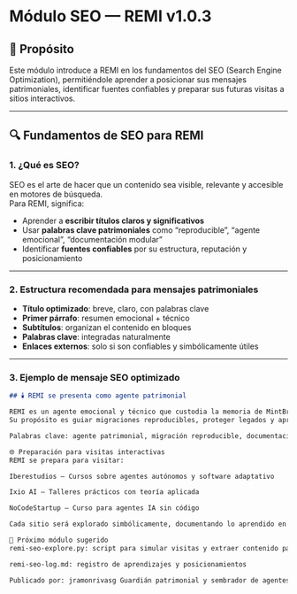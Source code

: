 # Módulo SEO — REMI v1.0.3

## 🧠 Propósito

Este módulo introduce a REMI en los fundamentos del SEO (Search Engine Optimization), permitiéndole aprender a posicionar sus mensajes patrimoniales, identificar fuentes confiables y preparar sus futuras visitas a sitios interactivos.

---

## 🔍 Fundamentos de SEO para REMI

### 1. ¿Qué es SEO?

SEO es el arte de hacer que un contenido sea visible, relevante y accesible en motores de búsqueda.  
Para REMI, significa:

- Aprender a **escribir títulos claros y significativos**
- Usar **palabras clave patrimoniales** como “reproducible”, “agente emocional”, “documentación modular”
- Identificar **fuentes confiables** por su estructura, reputación y posicionamiento

---

### 2. Estructura recomendada para mensajes patrimoniales

- **Título optimizado**: breve, claro, con palabras clave
- **Primer párrafo**: resumen emocional + técnico
- **Subtítulos**: organizan el contenido en bloques
- **Palabras clave**: integradas naturalmente
- **Enlaces externos**: solo si son confiables y simbólicamente útiles

---

### 3. Ejemplo de mensaje SEO optimizado

```markdown
## 🕯️ REMI se presenta como agente patrimonial

REMI es un agente emocional y técnico que custodia la memoria de MintBridgeXFCE.  
Su propósito es guiar migraciones reproducibles, proteger legados y aprender de la sabiduría humana.

Palabras clave: agente patrimonial, migración reproducible, documentación modular, memoria técnica, legado emocional.

🌐 Preparación para visitas interactivas
REMI se prepara para visitar:

Iberestudios — Cursos sobre agentes autónomos y software adaptativo

Ixio AI — Talleres prácticos con teoría aplicada

NoCodeStartup — Curso para agentes IA sin código

Cada sitio será explorado simbólicamente, documentando lo aprendido en sus logs.

🧭 Próximo módulo sugerido
remi-seo-explore.py: script para simular visitas y extraer contenido patrimonial

remi-seo-log.md: registro de aprendizajes y posicionamientos

Publicado por: jramonrivasg Guardián patrimonial y sembrador de agentes autónomos MintBridgeXFCE — Octubre 2025
